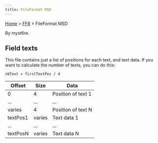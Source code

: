 ```yaml
---
title: FileFormat MSD
---
```


[Home](/ff7-flat-wiki/Main%20Page.md) > [FF8](/ff7-flat-wiki/FF8.md) > FileFormat MSD

By myst6re.

## Field texts

This file contains just a list of positions for each text, and text
data. If you want to calculate the number of texts, you can do this:

    nbText = firstTextPos / 4

| Offset   | Size   | Data               |
|----------|--------|--------------------|
| 0        | 4      | Position of text 1 |
| ...      | ...    | ...                |
| varies   | 4      | Position of text N |
| textPos1 | varies | Text data 1        |
| ...      | ...    | ...                |
| textPosN | varies | Text data N        |
